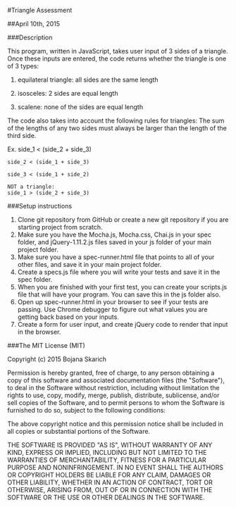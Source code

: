 #Triangle Assessment

##April 10th, 2015

###Description

This program, written in JavaScript, takes user input of 3 sides of a triangle. Once these inputs are entered, the code returns whether the triangle is one of 3 types:

1. equilateral triangle: all sides are the same length

2. isosceles: 2 sides are equal length

3. scalene: none of the sides are equal length


The code also takes into account the following rules for triangles:
The sum of the lengths of any two sides must always be larger than the length of the third side.

Ex. side_1 < (side_2 + side_3)

    side_2 < (side_1 + side_3)

    side_3 < (side_1 + side_2)

    NOT a triangle:
    side_1 > (side_2 + side_3)


###Setup instructions

1. Clone git repository from GitHub or create a new git repository if you are starting project from scratch.
2. Make sure you have the Mocha.js, Mocha.css, Chai.js in your spec folder, and jQuery-1.11.2.js files saved in your js folder of your main project folder.
3. Make sure you have a spec-runner.html file that points to all of your other files, and save it in your main project folder.
4. Create a specs.js file where you will write your tests and save it in the spec folder.
5. When you are finished with your first test, you can create your scripts.js file that will have your program. You can save this in the js folder also.
6. Open up spec-runner.html in your browser to see if your tests are passing. Use Chrome debugger to figure out what values you are getting back based on your inputs.
7. Create a form for user input, and create jQuery code to render that input in the browser.

###The MIT License (MIT)

Copyright (c) 2015 Bojana Skarich

Permission is hereby granted, free of charge, to any person obtaining a copy of this software and associated documentation files (the "Software"), to deal in the Software without restriction, including without limitation the rights to use, copy, modify, merge, publish, distribute, sublicense, and/or sell copies of the Software, and to permit persons to whom the Software is furnished to do so, subject to the following conditions:

The above copyright notice and this permission notice shall be included in all copies or substantial portions of the Software.

THE SOFTWARE IS PROVIDED "AS IS", WITHOUT WARRANTY OF ANY KIND, EXPRESS OR IMPLIED, INCLUDING BUT NOT LIMITED TO THE WARRANTIES OF MERCHANTABILITY, FITNESS FOR A PARTICULAR PURPOSE AND NONINFRINGEMENT. IN NO EVENT SHALL THE AUTHORS OR COPYRIGHT HOLDERS BE LIABLE FOR ANY CLAIM, DAMAGES OR OTHER LIABILITY, WHETHER IN AN ACTION OF CONTRACT, TORT OR OTHERWISE, ARISING FROM, OUT OF OR IN CONNECTION WITH THE SOFTWARE OR THE USE OR OTHER DEALINGS IN THE SOFTWARE.
